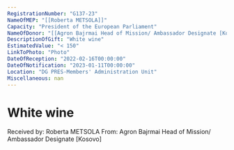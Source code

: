```yaml
---
RegistrationNumber: "G137-23"
NameOfMEP: "[[Roberta METSOLA]]"
Capacity: "President of the European Parliament"
NameOfDonor: "[[Agron Bajrmai Head of Mission/ Ambassador Designate [Kosovo]]]"
DescriptionOfGift: "White wine"
EstimatedValue: "< 150"
LinkToPhoto: "Photo"
DateOfReception: "2022-02-16T00:00:00"
DateOfNotification: "2023-01-11T00:00:00"
Location: "DG PRES-Members' Administration Unit"
Miscellaneous: nan
---
```


# White wine

Received by: Roberta METSOLA
From: Agron Bajrmai Head of Mission/ Ambassador Designate [Kosovo]
